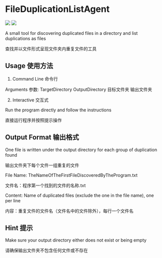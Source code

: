 # FileDuplicationListAgent

![](https://img.shields.io/github/languages/code-size/DWVoid/FileDuplicationListAgent.svg?style=flat) ![](https://img.shields.io/github/repo-size/DWVoid/FileDuplicationListAgent.svg?style=flat)

A small tool for discovering duplicated files in a directory and list duplications as files

查找并以文件形式呈现文件夹内重复文件的工具

## Usage 使用方法

1. Command Line 命令行

Arguments 参数: TargetDirectory OutputDirectory 目标文件夹 输出文件夹

2. Interactive 交互式

Run the program directly and follow the instructions

直接运行程序并按照提示操作

## Output Format 输出格式

One file is written under the output directory for each group of duplication found

输出文件夹下每个文件一组重复的文件

File Name: TheNameOfTheFirstFileDiscoveredByTheProgram.txt

文件名：程序第一个找到的文件的名称.txt

Content: Name of duplicated files (exclude the one in the file name), one per line

内容：重复文件的文件名（文件名中的文件除外），每行一个文件名

## Hint 提示

Make sure your output directory either does not exist or being empty

请确保输出文件夹不包含任何文件或不存在

